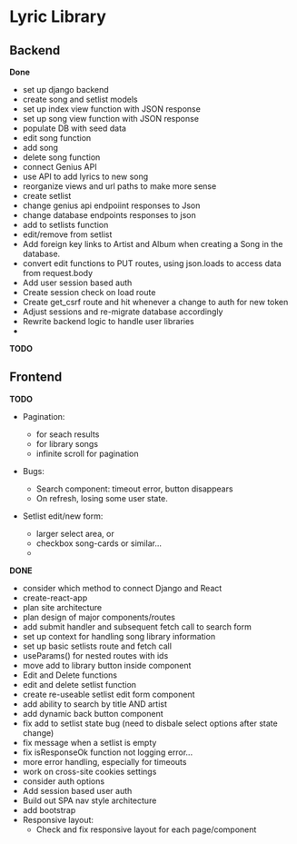 # Lyric Library

## Backend

**Done**

- set up django backend
- create song and setlist models
- set up index view function with JSON response
- set up song view function with JSON response
- populate DB with seed data
- edit song function
- add song
- delete song function
- connect Genius API
- use API to add lyrics to new song
- reorganize views and url paths to make more sense
- create setlist
- change genius api endpoiint responses to Json
- change database endpoints responses to json
- add to setlists function
- edit/remove from setlist
- Add foreign key links to Artist and Album when creating a Song in the database.
- convert edit functions to PUT routes, using json.loads to access data from request.body
- Add user session based auth
- Create session check on load route
- Create get_csrf route and hit whenever a change to auth for new token
- Adjust sessions and re-migrate database accordingly
- Rewrite backend logic to handle user libraries
-

**TODO**

## Frontend

**TODO**

- Pagination:
  - for seach results
  - for library songs
  - infinite scroll for pagination
- Bugs:

  - Search component: timeout error, button disappears
  - On refresh, losing some user state.

- Setlist edit/new form:
  - larger select area, or
  - checkbox song-cards or similar...
  -

**DONE**

- consider which method to connect Django and React
- create-react-app
- plan site architecture
- plan design of major components/routes
- add submit handler and subsequent fetch call to search form
- set up context for handling song library information
- set up basic setlists route and fetch call
- useParams() for nested routes with ids
- move add to library button inside <SongItem /> component
- Edit and Delete functions
- edit and delete setlist function
- create re-useable setlist edit form component
- add ability to search by title AND artist
- add dynamic back button component
- fix add to setlist state bug (need to disbale select options after state change)
- fix message when a setlist is empty
- fix isResponseOk function not logging error...
- more error handling, especially for timeouts
- work on cross-site cookies settings
- consider auth options
- Add session based user auth
- Build out SPA nav style architecture
- add bootstrap
- Responsive layout:
  - Check and fix responsive layout for each page/component
